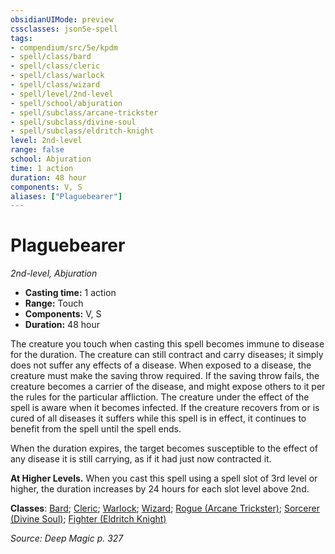 ```yaml
---
obsidianUIMode: preview
cssclasses: json5e-spell
tags:
- compendium/src/5e/kpdm
- spell/class/bard
- spell/class/cleric
- spell/class/warlock
- spell/class/wizard
- spell/level/2nd-level
- spell/school/abjuration
- spell/subclass/arcane-trickster
- spell/subclass/divine-soul
- spell/subclass/eldritch-knight
level: 2nd-level
range: false
school: Abjuration
time: 1 action
duration: 48 hour
components: V, S
aliases: ["Plaguebearer"]
---
```

# Plaguebearer
*2nd-level, Abjuration*  

- **Casting time:** 1 action
- **Range:** Touch
- **Components:** V, S
- **Duration:** 48 hour

The creature you touch when casting this spell becomes immune to disease for the duration. The creature can still contract and carry diseases; it simply does not suffer any effects of a disease. When exposed to a disease, the creature must make the saving throw required. If the saving throw fails, the creature becomes a carrier of the disease, and might expose others to it per the rules for the particular affliction. The creature under the effect of the spell is aware when it becomes infected. If the creature recovers from or is cured of all diseases it suffers while this spell is in effect, it continues to benefit from the spell until the spell ends.

When the duration expires, the target becomes susceptible to the effect of any disease it is still carrying, as if it had just now contracted it.

**At Higher Levels.** When you cast this spell using a spell slot of 3rd level or higher, the duration increases by 24 hours for each slot level above 2nd.

**Classes**: [Bard](list-spells-classes-bard); [Cleric](list-spells-classes-cleric); [Warlock](list-spells-classes-warlock); [Wizard](list-spells-classes-wizard); [Rogue (Arcane Trickster)](list-spells-classes-rogue-arcane-trickster); [Sorcerer (Divine Soul)](list-spells-classes-sorcerer-divine-soul-xge); [Fighter (Eldritch Knight)](list-spells-classes-fighter-eldritch-knight)

*Source: Deep Magic p. 327*